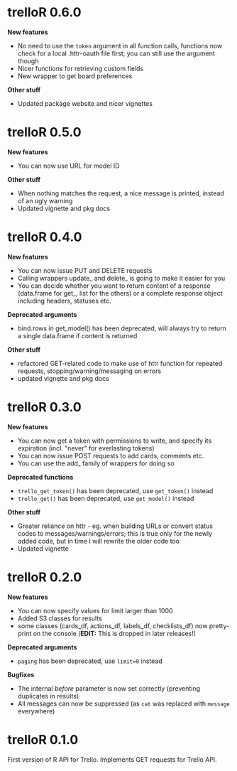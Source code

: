 # trelloR 0.6.0

**New features**

* No need to use the `token` argument in all function calls, functions now check for a local .httr-oauth file first; you can still use the argument though
* Nicer functions for retrieving custom fields
* New wrapper to get board preferences

**Other stuff**

* Updated package website and nicer vignettes

# trelloR 0.5.0

**New features**

* You can now use URL for model ID

**Other stuff**

* When nothing matches the request, a nice message is printed, instead of an ugly warning
* Updated vignette and pkg docs

# trelloR 0.4.0

**New features**

* You can now issue PUT and DELETE requests
* Calling wrappers update_ and delete_ is going to make it easier for you
* You can decide whether you want to return content of a response (data.frame for get_,  list for the others) or a complete response object including headers, statuses etc.

**Deprecated arguments**

* bind.rows in get_model() has been deprecated, will always try to return a single data.frame if content is returned

**Other stuff**

* refactored GET-related code to make use of httr function for repeated requests, stopping/warning/messaging on errors
* updated vignette and pkg docs

# trelloR 0.3.0

**New features**

* You can now get a token with permissions to write, and specify its expiration (incl. "never" for everlasting tokens)
* You can now issue POST requests to add cards, comments etc.
* You can use the add_ family of wrappers for doing so

**Deprecated functions**

* `trello_get_token()` has been deprecated, use `get_token()` instead
* `trello_get()` has been deprecated, use `get_model()` instead

**Other stuff**

* Greater reliance on httr - eg. when building URLs or convert status codes to messages/warnings/errors; this is true only for the newly added code, but in time I will rewrite the older code too
* Updated vignette

# trelloR 0.2.0

**New features**

* You can now specify values for limit larger than 1000
* Added S3 classes for results
* some classes (cards_df, actions_df, labels_df, checklists_df) now pretty-print on the console (**EDIT:** This is dropped in later releases!)

**Deprecated arguments**

* `paging` has been deprecated, use `limit=0` instead

**Bugfixes**

* The internal *before* parameter is now set correctly (preventing duplicates in results)
* All messages can now be suppressed (as `cat` was replaced with `message` everywhere)

# trelloR 0.1.0

First version of R API for Trello. Implements GET requests for Trello API.
